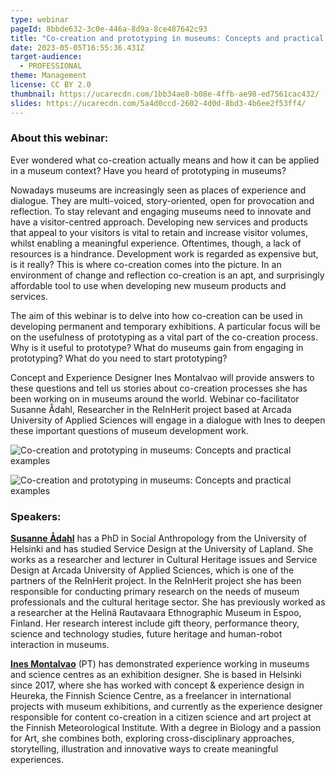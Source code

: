 ```yaml
---
type: webinar
pageId: 8bbde632-3c0e-446a-8d9a-8ce487642c93
title: "Co-creation and prototyping in museums: Concepts and practical examples"
date: 2023-05-05T16:55:36.431Z
target-audience:
  - PROFESSIONAL
theme: Management
license: CC BY 2.0
thumbnail: https://ucarecdn.com/1bb34ae8-b08e-4ffb-ae98-ed7561cac432/
slides: https://ucarecdn.com/5a4d0ccd-2602-4d0d-8bd3-4b6ee2f53ff4/
---
```

### About this webinar:

Ever wondered what co-creation actually means and how it can be applied in a museum context? Have you heard of prototyping in museums?

Nowadays museums are increasingly seen as places of experience and dialogue. They are multi-voiced, story-oriented, open for provocation and reflection. To stay relevant and engaging museums need to innovate and have a visitor-centred approach. Developing new services and products that appeal to your visitors is vital to retain and increase visitor volumes, whilst enabling a meaningful experience. Oftentimes, though, a lack of resources is a hindrance. Development work is regarded as expensive but, is it really? This is where co-creation comes into the picture. In an environment of change and reflection co-creation is an apt, and surprisingly affordable tool to use when developing new museum products and services. 

The aim of this webinar is to delve into how co-creation can be used in developing permanent and temporary exhibitions. A particular focus will be on the usefulness of prototyping as a vital part of the co-creation process. Why is it useful to prototype? What do museums gain from engaging in prototyping? What do you need to start prototyping?

Concept and Experience Designer Ines Montalvao will provide answers to these questions and tell us stories about co-creation processes she has been working on in museums around the world. Webinar co-facilitator Susanne Ådahl, Researcher in the ReInHerit project based at Arcada University of Applied Sciences will engage in a dialogue with Ines to deepen these important questions of museum development work.

![Co-creation and prototyping in museums: Concepts and practical examples](https://ucarecdn.com/56da0bcf-6677-48d5-bf05-998443e23348/-/crop/789x609/0,0/-/preview/ "Co-creation and prototyping in museums: Concepts and practical examples")

![Co-creation and prototyping in museums: Concepts and practical examples](https://ucarecdn.com/51c7e4b0-b67f-4d15-8ac7-395728443ba3/-/crop/795x606/0,0/-/preview/ "Co-creation and prototyping in museums: Concepts and practical examples")

### Speakers:

**[Susanne Ådahl](https://www.linkedin.com/in/susannetheresiaadahl/)** has a PhD in Social Anthropology from the University of Helsinki and has studied Service Design at the University of Lapland. She works as a researcher and lecturer in Cultural Heritage issues and Service Design at Arcada University of Applied Sciences, which is one of the partners of the ReInHerit project. In the ReInHerit project she has been responsible for conducting primary research on the needs of museum professionals and the cultural heritage sector. She has previously worked as a researcher at the Helinä Rautavaara Ethnographic Museum in Espoo, Finland. Her research interest include gift theory, performance theory, science and technology studies, future heritage and human-robot interaction in museums. [](https://www.linkedin.com/in/susannetheresiaadahl/)

**[Ines Montalvao](https://www.linkedin.com/in/ines-montalvao-73447a16/)** (PT) has demonstrated experience working in museums and science centres as an exhibition designer. She is based in Helsinki since 2017, where she has worked with concept & experience design in Heureka, the Finnish Science Centre, as a freelancer in international projects with museum exhibitions, and currently as the experience designer responsible for content co-creation in a citizen science and art project at the Finnish Meteorological Institute. With a degree in Biology and a passion for Art, she combines both, exploring cross-disciplinary approaches, storytelling, illustration and innovative ways to create meaningful experiences.